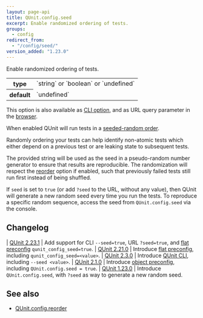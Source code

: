 ```yaml
---
layout: page-api
title: QUnit.config.seed
excerpt: Enable randomized ordering of tests.
groups:
  - config
redirect_from:
  - "/config/seed/"
version_added: "1.23.0"
---
```


Enable randomized ordering of tests.

<table>
<tr>
  <th>type</th>
  <td markdown="span">`string` or `boolean` or `undefined`</td>
</tr>
<tr>
  <th>default</th>
  <td markdown="span">`undefined`</td>
</tr>
</table>

<p class="note" markdown="1">

This option is also available as [CLI option](../../cli.md), and as URL query parameter in the [browser](../../browser.md).

</p>

When enabled QUnit will run tests in a [seeded-random order](https://en.wikipedia.org/wiki/Random_seed).

Randomly ordering your tests can help identify non-atomic tests which either depend on a previous test or are leaking state to subsequent tests.

The provided string will be used as the seed in a pseudo-random number generator to ensure that results are reproducible. The randomization will respect the [reorder](./reorder.md) option if enabled, such that previously failed tests still run first instead of being shuffled.

If `seed` is set to `true` (or add `?seed` to the URL, without any value), then QUnit will generate a new random seed every time you run the tests. To reproduce a specific random sequence, access the seed from `QUnit.config.seed` via the console.

## Changelog

| [QUnit 2.23.1](https://github.com/qunitjs/qunit/releases/tag/2.23.1) | Add support for CLI `--seed=true`, URL `?seed=true`, and [flat preconfig](./index.md#preconfiguration) `qunit_config_seed=true`.
| [QUnit 2.21.0](https://github.com/qunitjs/qunit/releases/tag/2.21.0) | Introduce [flat preconfig](./index.md#preconfiguration), including `qunit_config_seed=<value>`.
| [QUnit 2.3.0](https://github.com/qunitjs/qunit/releases/tag/2.3.0) | Introduce [QUnit CLI](../../cli.md), including `--seed <value>`.
| [QUnit 2.1.0](https://github.com/qunitjs/qunit/releases/tag/2.1.0) | Introduce [object preconfig](./index.md#preconfiguration), including `QUnit.config.seed = true`.
| [QUnit 1.23.0](https://github.com/qunitjs/qunit/releases/tag/1.23.0) | Introduce `QUnit.config.seed`, with `?seed` as way to generate a new random seed.

## See also

* [QUnit.config.reorder](./reorder.md)
